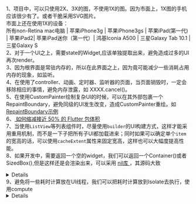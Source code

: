 1、项目中，可以只使用2X、3X的图，不使用1X的图。因为市面上，1X图的手机应该很少有了。或者干脆采用SVG图片。 <br/>
市面上还在使用1X的设备： <br/>
所有non-Retina mac电脑 |  苹果iPhone3g |  苹果iPhone3gs | 苹果iPad(第一代) | 苹果iPad2|  苹果iPad迷你（第一代）|  鸿基Iconia A500 |  三星Galaxy Tab 10.1 |  三星Galaxy S  <br/>
2、对于一个UI之上，需要state的Widget,应该单独提取出来，避免造成过多的UI再次render。<br/>
3、因为根界面是常驻内存的，所以在此界面之上，因为竟可能减少一些消耗占用内存的现象，如监听。<br/>
4、在使用了controller、动画、定时器、监听器的页面，当页面销毁时，一定会移除相应的事情，避免内存泄露，如 XXXX.cancel()。<br/>
5、在使用CustomPainter绘制复杂UI的时候，可以在其外部包裹一个RepaintBoundary，避免同级的UI发生改变，造成CustomPainter重绘。如 [ RepaintBoundary示例 ]( https://github.com/pheromone/Flutter_learn_demo/tree/master/%E6%80%A7%E8%83%BD%E4%BC%98%E5%8C%96/RepaintBoundary_demo )   <br/>
6、[ 如何缩减接近 50% 的 Flutter 包体积 ]( https://mp.weixin.qq.com/s/Ls3cDcqjlyOX80PXUO0wRw  )    <br/>
7、当使用`ListView`等列表组件时，尽量使用`builder`的UI构建方式，这样才能采用重用机制，而不是一下子把所有子UI都加载进来；同时如果可以确定单个`item`的宽高的话，可以使用`cacheExtent`属性来固定宽高，这样也可以大幅度提高性能。 <br/>
8、如果开发中，需要返回一个空的widget，我们可以返回一个Container()或者SizedBox(),但是这样还是会渲染出来，可以采用 [ nil库 ]( https://github.com/letsar/nil  )，其源码大致

<details>


```
import 'package:flutter/widgets.dart';
import 'package:flutter/foundation.dart';

/// A [Nil] instance, you can use in your layouts.
const nil = Nil();

/// A widget which is not in the layout and does nothing.
/// It is useful when you have to return a widget and can't return null.
class Nil extends Widget {
  /// Creates a [Nil] widget.
  const Nil({Key? key}) : super(key: key);

  @override
  Element createElement() => _NilElement(this);
}

class _NilElement extends Element {
  _NilElement(Nil widget) : super(widget);

  @override
  void mount(Element? parent, dynamic newSlot) {
    assert(parent is! MultiChildRenderObjectElement, """
        You are using Nil under a MultiChildRenderObjectElement.
        This suggests a possibility that the Nil is not needed or is being used improperly.
        Make sure it can't be replaced with an inline conditional or
        omission of the target widget from a list.
        """);

    super.mount(parent, newSlot);
  }

  @override
  bool get debugDoingBuild => false;

  @override
  void performRebuild() {}
}
```
这样既可以返回widget，又不会实际渲染出来了。

</details>
9、避免将一些耗时计算放在UI线程，我们可以把耗时计算放到Isolate去执行，使用compute
<details>
```
  import 'package:flutter/foundation.dart';
import 'package:flutter/material.dart';

class Home extends StatefulWidget {
  const Home({Key? key}) : super(key: key);

  @override
  State<Home> createState() => _HomeState();
}

class _HomeState extends State<Home> {
  Future<dynamic> getData() {
    // https://www.youtube.com/watch?v=5AxWC49ZMzs&ab_channel=Flutter
    var data = compute(doSomeThing, '11111');
    return data;
  }

  static dynamic doSomeThing(String str) {
    // 耗时操作
    print(str); // 11111
    int result = int.parse(str) * 2;
    return result;
  }

  @override
  Widget build(BuildContext context) {
    return Scaffold(
      body: FutureBuilder(
        future: getData(),
        builder: (BuildContext context, AsyncSnapshot<dynamic> snapshot) {
          return Container(
            child: Text('${snapshot.data}'),
          );
        },
      ),
    );
  }
}

```

</details>
